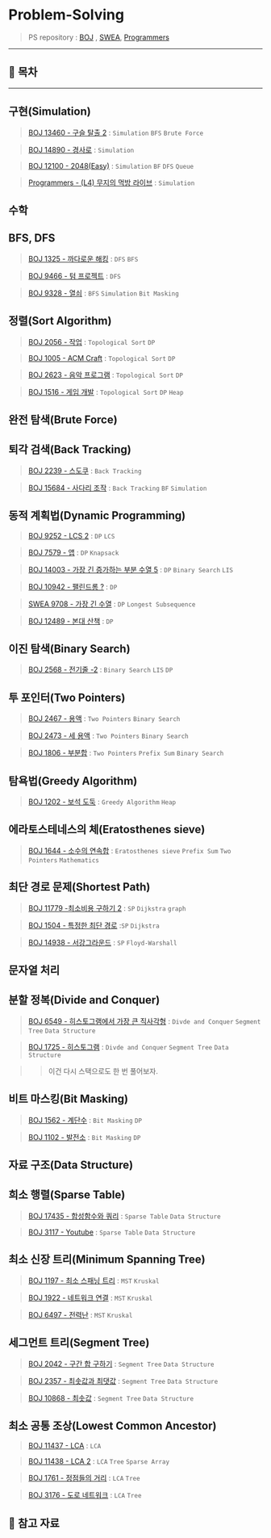 
# Problem-Solving

> PS repository : [BOJ](https://www.acmicpc.net/) , [SWEA](https://swexpertacademy.com/main/main.do), [Programmers](https://programmers.co.kr/learn/challenges)

---
## 🤭 목차
---

## 구현(Simulation)

> [BOJ 13460 - 구슬 탈출 2](https://github.com/Rurril/Problem-Solving/blob/Test/Problem-Solving/PS/Simulation/N13460.md) : `Simulation` `BFS` `Brute Force` 

> [BOJ 14890 - 경사로](https://github.com/Rurril/Problem-Solving/blob/Test/Problem-Solving/PS/Simulation/N14890.md) : `Simulation`

> [BOJ 12100 - 2048(Easy)](https://github.com/Rurril/Problem-Solving/blob/Test/Problem-Solving/PS/Simulation/N12100.md) : `Simulation` `BF` `DFS` `Queue`

> [Programmers - (L4) 무지의 먹방 라이브](https://github.com/Rurril/Problem-Solving/blob/Test/Problem-Solving/PS/Simulation/PmuziMukbang.md) : `Simulation` 


## 수학


## BFS, DFS

> [BOJ 1325 - 까다로운 해킹](https://github.com/Rurril/Problem-Solving/blob/Test/Problem-Solving/PS/BFS_DFS/N1325.md) : `DFS` `BFS`

> [BOJ 9466 - 텀 프로젝트](https://github.com/Rurril/Problem-Solving/blob/Test/Problem-Solving/PS/BFS_DFS/N9466.md) : `DFS` 

> [BOJ 9328 - 열쇠](https://github.com/Rurril/Problem-Solving/blob/Test/Problem-Solving/PS/BFS_DFS/N9466.md) : `BFS` `Simulation` `Bit Masking`



## 정렬(Sort Algorithm)

> [BOJ 2056 - 작업](https://github.com/Rurril/Problem-Solving/blob/Test/Problem-Solving/PS/Sort/N2056.md) : `Topological Sort` `DP`

> [BOJ 1005 - ACM Craft](https://github.com/Rurril/Problem-Solving/blob/Test/Problem-Solving/PS/Sort/N1005.md) : `Topological Sort` `DP`

> [BOJ 2623 - 음악 프로그램](https://github.com/Rurril/Problem-Solving/blob/Test/Problem-Solving/PS/Sort/N2623.md) : `Topological Sort` `DP`

> [BOJ 1516 - 게임 개발](https://github.com/Rurril/Problem-Solving/blob/Test/Problem-Solving/PS/Sort/N1516.md) : `Topological Sort` `DP` `Heap`

## 완전 탐색(Brute Force)

## 퇴각 검색(Back Tracking)
> [BOJ 2239 - 스도쿠](https://github.com/Rurril/Problem-Solving/blob/Test/Problem-Solving/PS/BackTracking/N2239.md) : `Back Tracking` 

> [BOJ 15684 - 사다리 조작](https://github.com/Rurril/Problem-Solving/blob/Test/Problem-Solving/PS/BackTracking/N15684.md) : `Back Tracking` `BF` `Simulation`

## 동적 계획법(Dynamic Programming)
> [BOJ 9252 - LCS 2](https://github.com/Rurril/Problem-Solving/blob/Test/Problem-Solving/PS/DP/N9252.md) : `DP` `LCS`

> [BOJ 7579 - 앱](https://github.com/Rurril/Problem-Solving/blob/Test/Problem-Solving/PS/DP/N7579.md) : `DP` `Knapsack`

> [BOJ 14003 - 가장 긴 증가하는 부분 수열 5](https://github.com/Rurril/Problem-Solving/blob/Test/Problem-Solving/PS/DP/N14003.md) : `DP` `Binary Search` `LIS` 

> [BOJ 10942 - 팰린드롬 ?](https://github.com/Rurril/Problem-Solving/blob/Test/Problem-Solving/PS/DP/N10942.md) : `DP`  

> [SWEA 9708 - 가장 긴 수열](https://github.com/Rurril/Problem-Solving/blob/Test/Problem-Solving/PS/DP/SW9708.md) : `DP` `Longest Subsequence` 

> [BOJ 12489 - 본대 산책](https://github.com/Rurril/Problem-Solving/blob/Test/Problem-Solving/PS/DP/N12489.md) : `DP`

## 이진 탐색(Binary Search)
> [BOJ 2568 - 전기줄 -2](https://github.com/Rurril/Problem-Solving/blob/Test/Problem-Solving/PS/BinarySearch/N2568.md) : `Binary Search` `LIS` `DP`

## 투 포인터(Two Pointers)
> [BOJ 2467 - 용액](https://github.com/Rurril/Problem-Solving/blob/Test/Problem-Solving/PS/TwoPointers/N2467.md) : `Two Pointers` `Binary Search` 

> [BOJ 2473 - 세 용액](https://github.com/Rurril/Problem-Solving/blob/Test/Problem-Solving/PS/TwoPointers/N2473.md) : `Two Pointers` `Binary Search` 

> [BOJ 1806 - 부분합](https://github.com/Rurril/Problem-Solving/blob/Test/Problem-Solving/PS/TwoPointers/N1806.md) : `Two Pointers` `Prefix Sum` `Binary Search` 


## 탐욕법(Greedy Algorithm)

> [BOJ 1202 - 보석 도둑](https://github.com/Rurril/Problem-Solving/blob/Test/Problem-Solving/PS/Greedy/N1202.md) : `Greedy Algorithm` `Heap` 

## 에라토스테네스의 체(Eratosthenes sieve)

> [BOJ 1644 - 소수의 연속합](https://github.com/Rurril/Problem-Solving/blob/Test/Problem-Solving/PS/Eratosthenes/N1644.md) : `Eratosthenes sieve` `Prefix Sum` `Two Pointers` `Mathematics`


## 최단 경로 문제(Shortest Path)
>  [BOJ 11779 -최소비용 구하기 2](https://github.com/Rurril/Problem-Solving/blob/Test/Problem-Solving/PS/ShortestPath/N11779.md)  : `SP` `Dijkstra` `graph`

>  [BOJ 1504 - 특정한 최단 경로](https://github.com/Rurril/Problem-Solving/blob/Test/Problem-Solving/PS/ShortestPath/N1504.md)  :`SP` `Dijkstra` 

>  [BOJ 14938 - 서강그라운드](https://github.com/Rurril/Problem-Solving/blob/Test/Problem-Solving/PS/ShortestPath/N14938.md) : `SP` `Floyd-Warshall` 

## 문자열 처리


## 분할 정복(Divide and Conquer)

>  [BOJ 6549 - 히스토그램에서 가장 큰 직사각형](https://github.com/Rurril/Problem-Solving/blob/Test/Problem-Solving/PS/DivideAndConquer/N6549.md) : `Divde and Conquer` `Segment Tree` `Data Structure` 

>  [BOJ 1725 - 히스토그램](https://github.com/Rurril/Problem-Solving/blob/Test/Problem-Solving/PS/DivideAndConquer/N1725.md) : `Divde and Conquer` `Segment Tree` `Data Structure` 

>> 이건 다시 스택으로도 한 번 풀어보자.

## 비트 마스킹(Bit Masking)

> [BOJ 1562 - 계단수](https://github.com/Rurril/Problem-Solving/blob/Test/Problem-Solving/PS/Bitmasking/N1562.md) : `Bit Masking` `DP`  

> [BOJ 1102 - 발전소](https://github.com/Rurril/Problem-Solving/blob/Test/Problem-Solving/PS/Bitmasking/N1102.md) : `Bit Masking` `DP`  

## 자료 구조(Data Structure)

## 희소 행렬(Sparse Table)

> [BOJ 17435 - 합성함수와 쿼리](https://github.com/Rurril/Problem-Solving/blob/Test/Problem-Solving/PS/SparseTable/N17435.md) : `Sparse Table` `Data Structure`

> [BOJ 3117 - Youtube](https://github.com/Rurril/Problem-Solving/blob/Test/Problem-Solving/PS/SparseTable/N3117.md) : `Sparse Table` `Data Structure`

## 최소 신장 트리(Minimum Spanning Tree)

> [BOJ 1197 - 최소 스패닝 트리](https://github.com/Rurril/Problem-Solving/blob/Test/Problem-Solving/PS/MST/N1197.md) : `MST` `Kruskal`

> [BOJ 1922 - 네트워크 연결](https://github.com/Rurril/Problem-Solving/blob/Test/Problem-Solving/PS/MST/N1197.md) : `MST` `Kruskal`

> [BOJ 6497 - 전력난](https://github.com/Rurril/Problem-Solving/blob/Test/Problem-Solving/PS/MST/N6497.md) : `MST` `Kruskal`

## 세그먼트 트리(Segment Tree)
> [BOJ 2042 - 구간 합 구하기](https://github.com/Rurril/Problem-Solving/blob/Test/Problem-Solving/PS/SegmentTree/N2042.md) : `Segment Tree` `Data Structure`

> [BOJ 2357 - 최솟값과 최댓값](https://github.com/Rurril/Problem-Solving/blob/Test/Problem-Solving/PS/SegmentTree/N2357.md) : `Segment Tree` `Data Structure`

> [BOJ 10868 - 최솟값](https://github.com/Rurril/Problem-Solving/blob/Test/Problem-Solving/PS/SegmentTree/N10868.md) : `Segment Tree` `Data Structure`

## 최소 공통 조상(Lowest Common Ancestor)
> [BOJ 11437 - LCA](https://github.com/Rurril/Problem-Solving/blob/Test/Problem-Solving/PS/LCA/N11437.md) : `LCA` 

> [BOJ 11438 - LCA 2](https://github.com/Rurril/Problem-Solving/blob/Test/Problem-Solving/PS/LCA/N11437.md) : `LCA` `Tree` `Sparse Array`  

> [BOJ 1761 - 정점들의 거리](https://github.com/Rurril/Problem-Solving/blob/Test/Problem-Solving/PS/LCA/N11437.md) : `LCA` `Tree`   

> [BOJ 3176 - 도로 네트워크](https://github.com/Rurril/Problem-Solving/blob/Test/Problem-Solving/PS/LCA/N3176.md) : `LCA` `Tree`

## 💌 참고 자료



